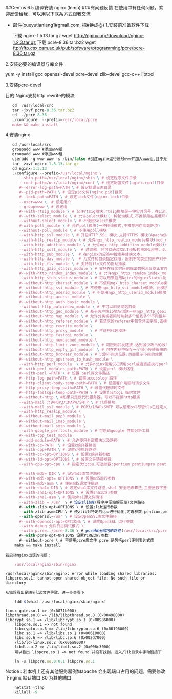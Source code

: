 
##Centos 6.5 编译安装 nginx (lnmp)
###有问题反馈
在使用中有任何问题，欢迎反馈给我，可以用以下联系方式跟我交流

* 邮件(xueyutianlang1#gmail.com, 把#换成@)
1.安装前准备软件下载

   下载 nginx-1.5.13.tar.gz
      wget  http://nginx.org/download/nginx-1.2.3.tar.gz
   下载 pcre-8.36.tar.bz2
      wget  ftp://ftp.csx.cam.ac.uk/pub/software/programming/pcre/pcre-8.36.tar.gz

2.安装必要的编译器与库文件

   yum -y install gcc openssl-devel pcre-devel zlib-devel gcc-c++ libtool

3.安装pcre-devel 
   
   目的:Nginx支持http rewrite的模块
      
```javascript
   cd  /usr/local/src
   tar -jxvf pcre-8.36.tar.bz2
   cd  ./pcre-8.36
   ./configure  --prefix=/usr/local/pcre 
   make && make install
```
4.安装nginx

   
```javascript
   cd /usr/local/src
   groupadd www #添加www组
   groupadd www #添加www组
   useradd -g www www -s /bin/false #创建nginx运行账号www并加入www组,且不允许www用户直接登录系统
   tar -zxvf nginx-1.5.13.tar.gz
   cd nginx-1.5.13
   ./configure --prefix=/usr/local/nginx \
      --sbin-path=/usr/local/nginx/sbin \ # 设定程序文件目录
      --conf-path=/usr/local/nginx/conf \ # 设定配置文件(nginx.conf)目录
      #--error-log-path=PATH \ # 设定错误日志目录
      #--pid-path=PATH \ # 设定pid文件(nginx.pid)目录
      #--lock-path=PATH \ # 设定lock文件(nginx.lock)目录
      --user=www \  # 设定用户
      --group=www \ # 设定组
      #--with-rtsig_module \ # 允许rtsig模块;rtsig模块是一种实时信号，在Linux 2.2.19 默认情况下，实时信号连接数不超过1024，但是对于高负载是肯定不够的。因此通过调整内核参数/proc/sys/kernel/rtsig-max达到效果。但是Linux 2.6.6-mm2开始，这个参数不再可用，并为每个进程有一个独立的信号队列，数字是由RLIMIT_SIGPENDING确定。当队列变得满载时，nginx开始抛弃连接并使用poll方法，直到负载恢复正常。 
      #--with-select_module \ # 允许select模块(一种轮询模式,不推荐用在高载环境)
      --without-select_module \ # 不使用select模块
      #-with-poll_module \ # 允许poll模块(一种轮询模式,不推荐用在高载环境)
      --without-poll_module \ # 不使用poll模块
      --with-http_ssl_module \ # 开启HTTP SSL 模块,支持HTTPS 模块(Apache对应:mod_ssl)
      --with-http_realip_module \ # 允许ngx_http_realip_module模块(mod_rpaf)此模块支持显示真实来源IP地址，主要用于NGINX做前端负载均衡服务器使用。
      --with-http_addition_module \ # 允许ngx_http_addition_module模块(mod_layout),游戏服务器不必安装，门户网站可以安装，有利于被搜索引擎收录页面信息
      --with-http_xslt_module \  # 过滤器，它可以通过XSLT模板转换XML应答。0.7.8后面版本才可以使用。      
      --with-http_sub_module \  # 在nginx的应答中搜索并替换文本。
      --with-http_dav_module \  # 为文件和目录指定权限，限制不同类型的用户对于页面有不同的操作权限
	  --with-http_flv_module \ # 支持对flv文件的拖动播放
      --with-http_gzip_static_module \ # 支持在线实时压缩输出数据流又防止文件被重复压缩。 
      #--with-http_random_index_module \ # 允许ngx_http_random_index_module模块(mod_autoindex)，从目录中选择一个随机主页
      --with-http_stub_status_module \ # 可以用来启用Nginx的NginxStatus功能，以监控Nginx的当前状态。
      #--without-http_charset_module \ # 不使用ngx_http_charset_module模块这个模块将在应答头中为"Content-Type"字段添加字符编码
      #--without-http_ssi_module \ # 不使用ngx_http_ssi_module模块，此模块处理服务器端包含文件(ssi)的处理
      #--without-http_userid_module \ # 不使用ngx_http_userid_module模块The module ngx_http_userid_module gives out cookies for identification of clients
      #--without-http_access_module \
      #--without-http_auth_basic_module \
      --without-http_autoindex_module \ # 不可以浏览网站目录
      #--without-http_geo_module \ # 基于客户端ip地址创建一些ngx_http_geoip_module变量
      #--without-http_map_module \ # 允许分类或者同时映射多个值到多个不同值并存储到一个变量,可用页面跳转后其他域名使用
      #--without-http_referer_module \ # 若请求的referer中包含非法字段,该模块可以禁止请求该站点,防止盗链。
      #--without-http_rewrite_module \ 
      #--without-http_proxy_module   \ # 不适用代理模块
      #--without-http_fastcgi_module \ 
      #--without-http_memcached_module \
      #--without-http_limit_zone_module \ # 可限制并发链接,达到减少攻击的效果
      #--without-http_empty_gif_module  \ # 可在内存中保存一个很小传递很快的1x1透明GIF
      #--without-http_browser_module \ # 识别不同浏览器,页面展示不同的效果
      #--without-http_upstream_ip_hash_module \
      --with-http_perl_module  \ # 允许nginx使用SSI调用perl或者直接执行perl
      #--with-perl_modules_path=PATH \ # 设置perl 模块路径 
      #--with-perl =PATH \ # 设置 perl库文件路径
      #--http-log-path=PATH \ # 设置accesslog 路径
      #--http-client-body-temp-path=PATH \ # 设置客户端临时请求文件
      #--http-proxy-temp-path=PATH \ # 设置代理临时文件
      #--http-fastcgi-temp-path=PATH \ # 设置fastcgi 临时文件
      #--without-http \ #如果只是做代码服务器，可以不提供http服务
      --with-mail 允许POP3/IMAP4/SMTP \ # 代理模块
      --with-mail_ssl_module \ # POP3/IMAP/SMTP 可以使用ssl尽管tls已经定义了http ssl,但不支持客户端证书检验
      --with-http_realip_module \
      #--without-mail_pop3_module \
      #--without-mail_imap_module \
      #--without-mail_smtp_module \
      --with-google_perftools_module \ # 可启动google 性能分析工具
      #--with-cpp_test_module 
      #--add-module=PATH \ # 允许使用外部模块以及路径
      #--with-cc=PATH  \ # 设置c编译器路径
      #--with-cpp=PATH \ # 设置c预处理路径
      #--with-cc-opt=OPTIONS \ # 设置c编译器参数
      #--with-ld-opt=OPTIONS \ # 设置文件链接参数
      --with-cpu-opt=cpu \ # 指定优化cpu,可选参数:pentium pentiumpro pentinum3 pentinum4 athlon opteron sparc32 sparc64 ppc64
 
      #--with-md5= DIR \ # 设定md5库文件路径
      #--with-md5-opt= OPTIONS \ # 设置md5运行参数
      #--with-md5-asm \ # 使用md5源文件编译
      #--with-sha1= DIR \ # 设定sha1库文件路径,sha1 安全哈希算法,主要是数字签名算法 
      #--with-sha1-opt=OPTIONS \ # 设置sha1运行参数
      #--with-sha1-asm \ # 使用sha1源文件编译
      --with-zlib = /usr  \ # 设定zlib库(程序中压缩解压缩)文件路径
      #--with-zlib-opt=OPTIONS \ # 设置zlib运行参数
      --with-zlib-asm=CPU \ # 使zlib对特定的cpu进行优化,可选参数:pentium,pentiumpro
      --with-openssl=/usr \ # 设定OpenSSL库文件路径
      #--with-openssl-opt=OPTIONS \ # 设置OpenSSL 运行参数
      --with-debug 允许日志调试模式 \
      --with-pcre=../pcre-8.36 \ # pcre解压缩包的路径(/usr/local/src/pcre-8.36),非pcre的安装目录
      #--with-pcre-opt=OPTIONS 设置PCRE运行参数
      #--without-pcre \ # 不使用pcre库文件,pcre 是包括perl正则表达式库
    make && make install 
```
    若启动Nginx出现的问题：
```javascript    
    /usr/local/nginx/sbin/nginx
```
    /usr/local/nginx/sbin/nginx: error while loading shared libraries: libpcre.so.1: cannot open shared object file: No such file or directory

    从错误看出是缺少lib文件导致，进一步查看下
```javascript
    ldd $(which /usr/local/nginx/sbin/nginx)
```
    linux-gate.so.1 => (0x0071b000)
    libpthread.so.0 => /lib/libpthread.so.0 (0×00498000)
    libcrypt.so.1 => /lib/libcrypt.so.1 (0×00986000)
		libpcre.so.1 => not found
		libcrypto.so.6 => /lib/libcrypto.so.6 (0×00196000)
		libz.so.1 => /lib/libz.so.1 (0×00610000)
		libc.so.6 => /lib/libc.so.6 (0x002d7000)
		/lib/ld-linux.so.2 (0x006a8000)
        libdl.so.2 => /lib/libdl.so.2 (0x008c3000)
        可以看出 libpcre.so.1 => not found 并没有找到，进入/lib目录中手动链接下

```javascript    
    ln -s libpcre.so.0.0.1 libpcre.so.1
```
   Notice : 若本机上还有其他服务器例如apache 会出现端口占用的问题，需要修改下nginx 默认端口 80 为其他端口

```javascript
    netstat -tlnp 
    killall -9
``` 
